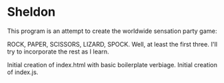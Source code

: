 # Sheldon

This program is an attempt to create the worldwide sensation party game:

ROCK, PAPER, SCISSORS, LIZARD, SPOCK.
Well, at least the first three. I'll try to incorporate the rest as I learn.

Initial creation of index.html with basic boilerplate verbiage.
Initial creation of index.js.
